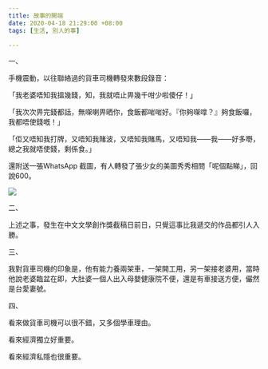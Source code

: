 ```yaml
---
title: 故事的開端
date: 2020-04-18 21:29:00 +08:00
tags: [生活, 別人的事]

---
```


  
  
  
一、  
  
手機震動，以往聯絡過的貨車司機轉發來數段錄音：  
  
「我老婆唔知我搵幾錢，知，我就唔止畀幾千咁少啦傻仔！」  
  
「我次次畀完錢都話，無㗎喇畀晒你，食飯都啱啱好。『你夠㗎嗱？』夠食飯囉，我都唔使錢嘅！」  
  
「佢又唔知我打牌，又唔知我賭波，又唔知我賭馬，又唔知我——我——好多嘢，總之我就唔使錢，剩係食。」  
  
還附送一張WhatsApp 截圖，有人轉發了張少女的美圖秀秀相問「呢個點睇」，回說600。  
  
[![](https://1.bp.blogspot.com/-WqrVuyZXY_U/XpsAh2ToOBI/AAAAAAAAHto/k8-5SGoEOhU3yijAisQAOPTUJKRy_48LwCLcBGAsYHQ/s320/WhatsApp%2BImage%2B2020-04-14%2Bat%2B11.39.34.jpeg)](https://1.bp.blogspot.com/-WqrVuyZXY%5FU/XpsAh2ToOBI/AAAAAAAAHto/k8-5SGoEOhU3yijAisQAOPTUJKRy%5F48LwCLcBGAsYHQ/s1600/WhatsApp%2BImage%2B2020-04-14%2Bat%2B11.39.34.jpeg)
  
  
二、  
  
上述之事，發生在中文文學創作獎截稿日前日，只覺這事比我遞交的作品都引人入勝。  
  
  
三、  
  
我對貨車司機的印象是，他有能力養兩架車，一架開工用，另一架接老婆用，當時他說老婆臨盆在即，大肚婆一個人出入母嬰健康院不便，還是有車接送方便，儼然是台愛妻號。  
  
  
四、  
  
看來做貨車司機可以很不錯，又多個學車理由。  
  
看來經濟獨立好重要。  
  
看來經濟私隱也很重要。  
  
  
